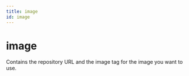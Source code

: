 ```yaml
---
title: image
id: image
---
```


# image

Contains the repository URL and the image tag for the image you want to use.
